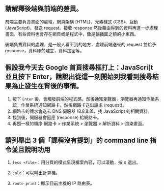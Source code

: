 ## 請解釋後端與前端的差異。

前端主要負責畫面的處理，網頁架構 (HTML)、元素樣式 (CSS)、互動 (JavaScript)、發送 request、接收 response 然後藉由得到的資料再進一步處理畫面，有些資料也會存在網頁或是程式中，像是輪播圖之類的小東西。

後端負責資料的處理，是一般人看不到的地方，處理前端送來的 request 並給予 response，資料庫的建立，資料加密等。

## 假設我今天去 Google 首頁搜尋框打上：JavaScri[t 並且按下 Enter，請說出從這一刻開始到我看到搜尋結果為止發生在背後的事情。

1. 按下 `Enter` 後，會觸發前端的程式碼，然後通知瀏覽器，瀏覽器再通知作業系統，作業系統通知網路卡，然後網路卡送出請求 (request)。
2. 網路卡的請求會送去 DNS 伺服器 (8.8.8.8)，找 JavaScript 的相關資料。
3. 找到後，伺服器會回應 (response) 給網路卡。
4. 再照一樣的順序 網路卡 > 作業系統 > 瀏覽器 > 解析資料 > 渲染畫面。

## 請列舉出 3 個「課程沒有提到」的 command line 指令並且說明功用

1. `less <file>`：用分頁的模式呈現檔案內容，可以滾動，按 q 退出。

2. `calc`：可以叫出計算機。

3. `route print`：顯示目前主機的 IP 路由表。